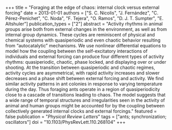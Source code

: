 +++
title = "Foraging at the edge of chaos: internal clock versus external forcing"
date = 2013-01-01
authors = ["S. C. Nicolis", "J. Fernández", "C. Pérez-Penichet", "C. Noda", "F. Tejera", "O. Ramos", "D. J. T. Sumpter", "E. Altshuler"]
publication_types = ["2"]
abstract = "Activity rhythms in animal groups arise both from external changes in the environment, as well as from internal group dynamics. These cycles are reminiscent of physical and chemical systems with quasiperiodic and even chaotic behavior resulting from “autocatalytic” mechanisms. We use nonlinear differential equations to model how the coupling between the self-excitatory interactions of individuals and external forcing can produce four different types of activity rhythms: quasiperiodic, chaotic, phase locked, and displaying over or under shooting. At the transition between quasiperiodic and chaotic regimes, activity cycles are asymmetrical, with rapid activity increases and slower decreases and a phase shift between external forcing and activity. We find similar activity patterns in ant colonies in response to varying temperature during the day. Thus foraging ants operate in a region of quasiperiodicity close to a cascade of transitions leading to chaos. The model suggests that a wide range of temporal structures and irregularities seen in the activity of animal and human groups might be accounted for by the coupling between collectively generated internal clocks and external forcings."
featured = false
publication = "*Physical Review Letters*"
tags = ["ants; synchronization; oscillators"]
doi = "10.1103/PhysRevLett.110.268104"
+++

